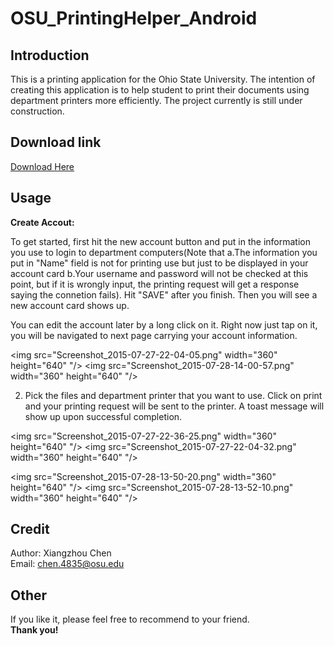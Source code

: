 # OSU_PrintingHelper_Android 

## Introduction
This is a printing application for the Ohio State University.
The intention of creating this application is to help student to 
print their documents using department printers more efficiently. 
The project currently is still under construction.

## Download link

[Download Here](https://play.google.com/store/apps/details?id=com.chen.OSU_Printing_Helper&hl=en)

## Usage

**Create Accout:** 

To get started, first hit the new account button and put in the information you use to login to department computers(Note that a.The information you put in "Name" field is not for printing use but just to be displayed in your account card b.Your username and password will not be checked at this point, but if it is wrongly input, the printing request will get a response saying the connetion fails). Hit "SAVE" after you finish. Then you will see a new account card shows up. 

You can edit the account later by a long click on it. Right now just tap on it, you will be navigated to next page carrying your account information. 

<img src="Screenshot_2015-07-27-22-04-05.png" width="360" height="640" "/>
<img src="Screenshot_2015-07-28-14-00-57.png" width="360" height="640" "/> 

2. Pick the files and department printer that you want to use. Click on print and your printing request will be sent to the printer. A toast message will show up upon successful completion.

<img src="Screenshot_2015-07-27-22-36-25.png" width="360" height="640" "/>
<img src="Screenshot_2015-07-27-22-04-32.png" width="360" height="640" "/>


<img src="Screenshot_2015-07-28-13-50-20.png" width="360" height="640" "/>
<img src="Screenshot_2015-07-28-13-52-10.png" width="360" height="640" "/>

## Credit
Author: Xiangzhou Chen <br/>
Email: chen.4835@osu.edu <br/>

## Other
If you like it, please feel free to recommend to your friend. </br>
**Thank you!**

